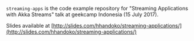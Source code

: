 `streaming-apps` is the code example repository for "Streaming Applications with Akka Streams" talk at geekcamp Indonesia (15 July 2017).

Slides available at [http://slides.com/hhandoko/streaming-applications/](http://slides.com/hhandoko/streaming-applications/)
